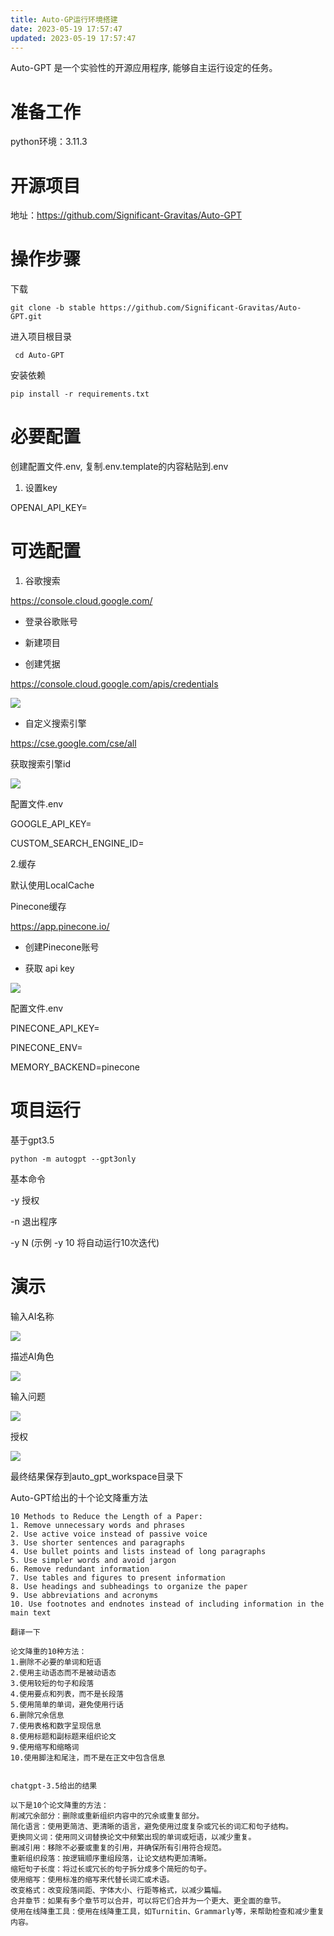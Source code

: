 ```yaml
---
title: Auto-GP运行环境搭建
date: 2023-05-19 17:57:47
updated: 2023-05-19 17:57:47
---
```



Auto-GPT 是一个实验性的开源应用程序, 能够自主运行设定的任务。

# 准备工作

python环境：3.11.3

# 开源项目

地址：https://github.com/Significant-Gravitas/Auto-GPT

# 操作步骤

下载

```
git clone -b stable https://github.com/Significant-Gravitas/Auto-GPT.git
```

进入项目根目录

```
 cd Auto-GPT
```

安装依赖

```
pip install -r requirements.txt
```

# 必要配置

创建配置文件.env, 复制.env.template的内容粘贴到.env

1. 设置key

OPENAI_API_KEY=

# 可选配置

1. 谷歌搜索

https://console.cloud.google.com/

- 登录谷歌账号

- 新建项目

- 创建凭据

https://console.cloud.google.com/apis/credentials

![](https://files.mdnice.com/user/16325/bd1316ee-af51-4a95-9138-5c3419d4858b.png)

- 自定义搜索引擎

https://cse.google.com/cse/all

获取搜索引擎id

![](https://files.mdnice.com/user/16325/20a0b888-59db-49b6-a683-5c57d4bf3565.png)

配置文件.env

GOOGLE_API_KEY=

CUSTOM_SEARCH_ENGINE_ID=

2.缓存

默认使用LocalCache

Pinecone缓存

https://app.pinecone.io/

- 创建Pinecone账号

- 获取 api key

![](https://files.mdnice.com/user/16325/936be98a-beda-4f04-9a52-25e39b94dc5d.png)

配置文件.env

PINECONE_API_KEY=

PINECONE_ENV=

MEMORY_BACKEND=pinecone

# 项目运行

基于gpt3.5

```
python -m autogpt --gpt3only
```

基本命令

-y 授权

-n 退出程序

-y N (示例 -y 10 将自动运行10次迭代)

# 演示

输入AI名称

![](https://files.mdnice.com/user/16325/454eb20c-cb32-4682-82b9-30e6e13f35b9.png)

描述AI角色

![](https://files.mdnice.com/user/16325/031a1946-69f4-4cc0-be35-89727a15782d.png)

输入问题

![](https://files.mdnice.com/user/16325/9e24f4ed-4d74-4e5b-8b2d-3d567514a780.png)

授权

![](https://files.mdnice.com/user/16325/cac59e4c-48eb-4d97-98fb-cedeb09e367f.png)

最终结果保存到auto_gpt_workspace目录下

Auto-GPT给出的十个论文降重方法

```
10 Methods to Reduce the Length of a Paper:
1. Remove unnecessary words and phrases
2. Use active voice instead of passive voice
3. Use shorter sentences and paragraphs
4. Use bullet points and lists instead of long paragraphs
5. Use simpler words and avoid jargon
6. Remove redundant information
7. Use tables and figures to present information
8. Use headings and subheadings to organize the paper
9. Use abbreviations and acronyms
10. Use footnotes and endnotes instead of including information in the main text

翻译一下

论文降重的10种方法：
1.删除不必要的单词和短语
2.使用主动语态而不是被动语态
3.使用较短的句子和段落
4.使用要点和列表，而不是长段落
5.使用简单的单词，避免使用行话
6.删除冗余信息
7.使用表格和数字呈现信息
8.使用标题和副标题来组织论文
9.使用缩写和缩略词
10.使用脚注和尾注，而不是在正文中包含信息


chatgpt-3.5给出的结果

以下是10个论文降重的方法：
削减冗余部分：删除或重新组织内容中的冗余或重复部分。
简化语言：使用更简洁、更清晰的语言，避免使用过度复杂或冗长的词汇和句子结构。
更换同义词：使用同义词替换论文中频繁出现的单词或短语，以减少重复。
删减引用：移除不必要或重复的引用，并确保所有引用符合规范。
重新组织段落：按逻辑顺序重组段落，让论文结构更加清晰。
缩短句子长度：将过长或冗长的句子拆分成多个简短的句子。
使用缩写：使用标准的缩写来代替长词汇或术语。
改变格式：改变段落间距、字体大小、行距等格式，以减少篇幅。
合并章节：如果有多个章节可以合并，可以将它们合并为一个更大、更全面的章节。
使用在线降重工具：使用在线降重工具，如Turnitin、Grammarly等，来帮助检查和减少重复内容。
```

